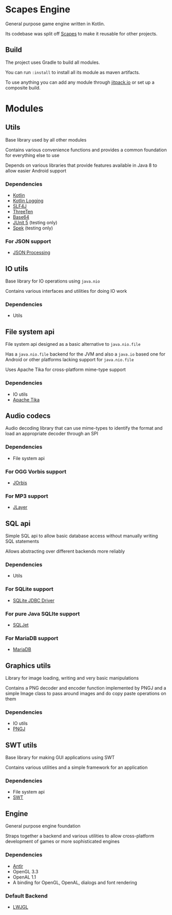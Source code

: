 # Scapes Engine
General purpose game engine written in Kotlin.

Its codebase was split off [Scapes](https://github.com/Tobi29/Scapes) to make it
reusable for other projects.

## Build
The project uses Gradle to build all modules.

You can run `:install` to install all its module as maven artifacts.

To use anything you can add any module through
[jitpack.io](https://jitpack.io/#Tobi29/ScapesEngine) or set up a composite
build.

# Modules

## Utils
Base library used by all other modules

Contains various convenience functions and provides a common foundation
for everything else to use

Depends on various libraries that provide features available in Java 8 to
allow easier Android support
### Dependencies
  * [Kotlin](https://kotlinlang.org)
  * [Kotlin Logging](https://github.com/MicroUtils/kotlin-logging)
  * [SLF4J](http://www.slf4j.org)
  * [ThreeTen](http://www.threeten.org)
  * [Base64](https://github.com/karlroberts/base64)
  * [JUnit 5](http://junit.org/junit5) (testing only)
  * [Spek](http://spekframework.org) (testing only)
### For JSON support
  * [JSON Processing](https://jsonp.java.net)

## IO utils
Base library for IO operations using `java.nio`

Contains various interfaces and utilities for doing IO work
### Dependencies
  * Utils

## File system api
File system api designed as a basic alternative to `java.nio.file`

Has a `java.nio.file` backend for the JVM and also a `java.io` based one for
Android or other platforms lacking support for `java.nio.file`

Uses Apache Tika for cross-platform mime-type support
### Dependencies
  * IO utils
  * [Apache Tika](https://tika.apache.org)

## Audio codecs
Audio decoding library that can use mime-types to identify the format
and load an appropriate decoder through an SPI
### Dependencies
  * File system api
### For OGG Vorbis support
  * [JOrbis](http://www.jcraft.com/jorbis)
### For MP3 support
  * [JLayer](http://www.javazoom.net/javalayer/javalayer.html)

## SQL api
Simple SQL api to allow basic database access without manually writing
SQL statements

Allows abstracting over different backends more reliably
### Dependencies
  * Utils
### For SQLite support
  * [SQLite JDBC Driver](https://github.com/xerial/sqlite-jdbc)
### For pure Java SQLIte support
  * [SQLJet](https://sqljet.com)
### For MariaDB support
  * [MariaDB](https://mariadb.org)

## Graphics utils
Library for image loading, writing and very basic manipulations

Contains a PNG decoder and encoder function implemented by PNGJ and a simple
Image class to pass around images and do copy paste operations on them
### Dependencies
  * IO utils
  * [PNGJ](https://github.com/leonbloy/pngj)

## SWT utils
Base library for making GUI applications using SWT

Contains various utilities and a simple framework for an application
### Dependencies
  * File system api
  * [SWT](https://www.eclipse.org/swt)

## Engine
General purpose engine foundation

Straps together a backend and various utilities to allow cross-platform
development of games or more sophisticated engines
### Dependencies
  * [Antlr](http://www.antlr.org)
  * OpenGL 3.3
  * OpenAL 1.1
  * A binding for OpenGL, OpenAL, dialogs and font rendering
### Default Backend
  * [LWJGL](http://lwjgl.org)
